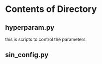 # Contents of Directory

## hyperparam.py
this is scripts to control the parameters
## sin_config.py
